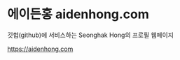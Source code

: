 # 에이든홍 aidenhong.com

깃헙(github)에 서비스하는 Seonghak Hong의 프로필 웹페이지

<a href="https://aidenhong.com" target="_blank">https://aidenhong.com<a>
